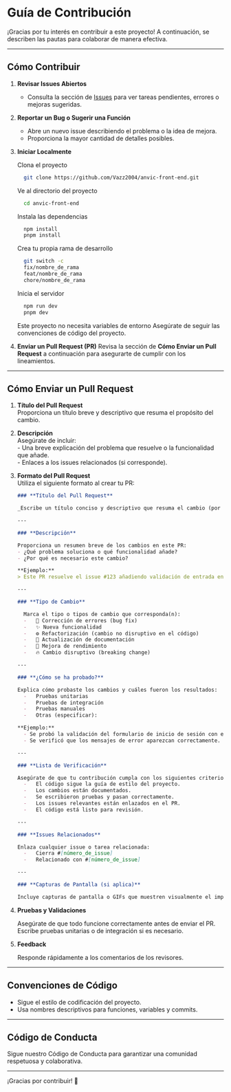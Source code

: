 # Guía de Contribución  

¡Gracias por tu interés en contribuir a este proyecto! A continuación, se describen las pautas para colaborar de manera efectiva.  

---

## **Cómo Contribuir**

1. **Revisar Issues Abiertos**  
   - Consulta la sección de [Issues](https://github.com/Vazz2004/anvic-front-end/issues) para ver tareas pendientes, errores o mejoras sugeridas.  

2. **Reportar un Bug o Sugerir una Función**  
   - Abre un nuevo issue describiendo el problema o la idea de mejora.  
   - Proporciona la mayor cantidad de detalles posibles.  

3. **Iniciar Localmente**

    Clona el proyecto

    ```bash
      git clone https://github.com/Vazz2004/anvic-front-end.git
    ```

    Ve al directorio del proyecto

    ```bash
      cd anvic-front-end
    ```

    Instala las dependencias

    ```bash
      npm install
      pnpm install
    ```

    Crea tu propia rama de desarrollo

    ```bash
      git switch -c 
      fix/nombre_de_rama
      feat/nombre_de_rama
      chore/nombre_de_rama
    ```

    Inicia el servidor

    ```bash
      npm run dev
      pnpm dev
    ```

    Este proyecto no necesita variables de entorno
    Asegúrate de seguir las convenciones de código del proyecto.  

4. **Enviar un Pull Request (PR)**
  Revisa la sección de **Cómo Enviar un Pull Request** a continuación para asegurarte de cumplir con los lineamientos.  

---

## **Cómo Enviar un Pull Request**  

  1. **Título del Pull Request**  
    Proporciona un título breve y descriptivo que resuma el propósito del cambio.  

  2. **Descripción**  
    Asegúrate de incluir:  
    - Una breve explicación del problema que resuelve o la funcionalidad que añade.  
    - Enlaces a los issues relacionados (si corresponde).  

  3. **Formato del Pull Request**  
    Utiliza el siguiente formato al crear tu PR:

      ``` markdown
      ### **Título del Pull Request**

      _Escribe un título conciso y descriptivo que resuma el cambio (por ejemplo, "Corrección del error en el tiempo de espera del inicio de sesión")._

      ---

      ### **Descripción**

      Proporciona un resumen breve de los cambios en este PR:
      - ¿Qué problema soluciona o qué funcionalidad añade?
      - ¿Por qué es necesario este cambio?

      **Ejemplo:**
      > Este PR resuelve el issue #123 añadiendo validación de entrada en el formulario de inicio de sesión. Esto asegura que los usuarios reciban mensajes de error claros cuando las credenciales son inválidas.

      ---

      ### **Tipo de Cambio**

        Marca el tipo o tipos de cambio que corresponda(n):
        -   🐛 Corrección de errores (bug fix)
        -   ✨ Nueva funcionalidad
        -   ⚙️ Refactorización (cambio no disruptivo en el código)
        -   📄 Actualización de documentación
        -   🚀 Mejora de rendimiento
        -   🔥 Cambio disruptivo (breaking change)

      ---

      ### **¿Cómo se ha probado?**

      Explica cómo probaste los cambios y cuáles fueron los resultados:
        -   Pruebas unitarias
        -   Pruebas de integración
        -   Pruebas manuales
        -   Otras (especificar):

      **Ejemplo:**
        - Se probó la validación del formulario de inicio de sesión con entradas válidas e inválidas.
        - Se verificó que los mensajes de error aparezcan correctamente.

      ---

      ### **Lista de Verificación**

      Asegúrate de que tu contribución cumpla con los siguientes criterios:
        -   El código sigue la guía de estilo del proyecto.
        -   Los cambios están documentados.
        -   Se escribieron pruebas y pasan correctamente.
        -   Los issues relevantes están enlazados en el PR.
        -   El código está listo para revisión.

      ---

      ### **Issues Relacionados**

      Enlaza cualquier issue o tarea relacionada:
        -   Cierra #[número_de_issue]
        -   Relacionado con #[número_de_issue]

      ---

      ### **Capturas de Pantalla (si aplica)**

      Incluye capturas de pantalla o GIFs que muestren visualmente el impacto de los cambios.

  4. **Pruebas y Validaciones**

      Asegúrate de que todo funcione correctamente antes de enviar el PR.
      Escribe pruebas unitarias o de integración si es necesario.

  5. **Feedback**

      Responde rápidamente a los comentarios de los revisores.

---

## **Convenciones de Código**

- Sigue el estilo de codificación del proyecto.
- Usa nombres descriptivos para funciones, variables y commits.

---

## **Código de Conducta**

Sigue nuestro Código de Conducta para garantizar una comunidad respetuosa y colaborativa.

---

¡Gracias por contribuir! 🎉
